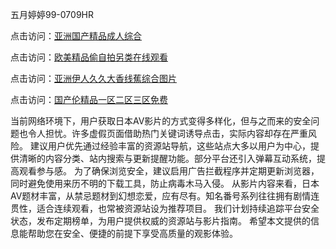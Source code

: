 五月婷婷99-0709HR

点击访问：<a href="https://heiliao2dmwwy.pages.dev">亚洲国产精品成人综合</a>

点击访问：<a href="https://heiliaoe8ajia.pages.dev">欧美精品偷自拍另类在线观看</a>

点击访问：<a href="https://heiliaoe8ajia.pages.dev">亚洲伊人久久大香线蕉综合图片</a>

点击访问：<a href="https://heiliaoxwd5i8.pages.dev">国产伦精品一区二区三区免费</a>


当前网络环境下，用户获取日本AV影片的方式变得多样化，但与之而来的安全问题也令人担忧。许多虚假页面借助热门关键词诱导点击，实际内容却存在严重风险。
建议用户优先通过经验丰富的资源站导航，这些站点大多以用户为中心，提供清晰的内容分类、站内搜索与更新提醒功能。部分平台还引入弹幕互动系统，提高观看参与感。
为了确保浏览安全，建议启用广告拦截程序并定期更新浏览器，同时避免使用来历不明的下载工具，防止病毒木马入侵。
从影片内容来看，日本AV题材丰富，从禁忌题材到幻想恋爱，应有尽有。知名番号系列往往拥有剧情连贯性，适合连续观看，也常被资源站设为推荐项目。
我们计划持续追踪平台安全状态，发布定期榜单，为用户提供权威的资源站与影片指南。
希望本文提供的信息能帮助您在安全、便捷的前提下享受高质量的观影体验。

<span style="display:none;">[Canonical link]( https://github.com/mn20250709/753252 ）</span>

